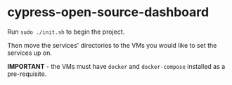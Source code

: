 # cypress-open-source-dashboard

Run `sudo ./init.sh` to begin the project.

Then move the services' directories to the VMs you would like to set the services up on.

**IMPORTANT** - the VMs must have `docker` and `docker-compose` installed as a pre-requisite.